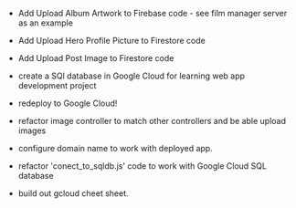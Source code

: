 - Add Upload Album Artwork to Firebase code - see film manager server as an example

- Add Upload Hero Profile Picture to Firestore code

- Add Upload Post Image to Firestore code

- create a SQl database in Google Cloud for learning web app development project

- redeploy to Google Cloud!

- refactor image controller to match other controllers and be able upload images

- configure domain name to work with deployed app.

- refactor 'conect_to_sqldb.js' code to work with Google Cloud SQL database

- build out gcloud cheet sheet.

